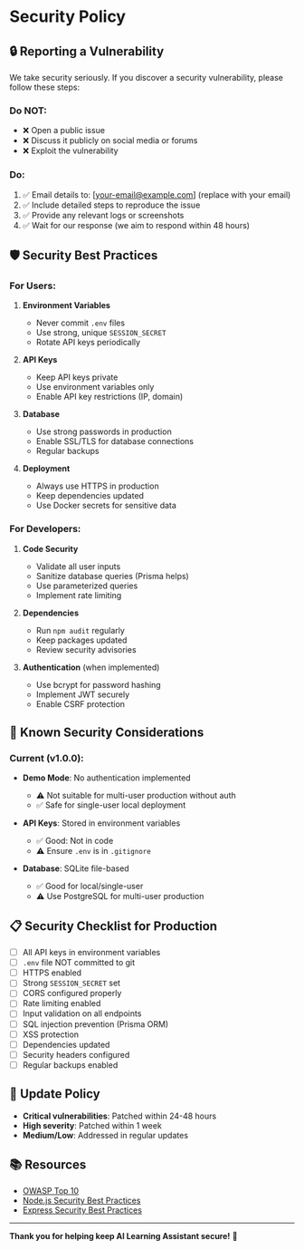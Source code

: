 # Security Policy

## 🔒 Reporting a Vulnerability

We take security seriously. If you discover a security vulnerability, please follow these steps:

### Do NOT:
- ❌ Open a public issue
- ❌ Discuss it publicly on social media or forums
- ❌ Exploit the vulnerability

### Do:
1. ✅ Email details to: [your-email@example.com] (replace with your email)
2. ✅ Include detailed steps to reproduce the issue
3. ✅ Provide any relevant logs or screenshots
4. ✅ Wait for our response (we aim to respond within 48 hours)

## 🛡️ Security Best Practices

### For Users:

1. **Environment Variables**
   - Never commit `.env` files
   - Use strong, unique `SESSION_SECRET`
   - Rotate API keys periodically

2. **API Keys**
   - Keep API keys private
   - Use environment variables only
   - Enable API key restrictions (IP, domain)

3. **Database**
   - Use strong passwords in production
   - Enable SSL/TLS for database connections
   - Regular backups

4. **Deployment**
   - Always use HTTPS in production
   - Keep dependencies updated
   - Use Docker secrets for sensitive data

### For Developers:

1. **Code Security**
   - Validate all user inputs
   - Sanitize database queries (Prisma helps)
   - Use parameterized queries
   - Implement rate limiting

2. **Dependencies**
   - Run `npm audit` regularly
   - Keep packages updated
   - Review security advisories

3. **Authentication** (when implemented)
   - Use bcrypt for password hashing
   - Implement JWT securely
   - Enable CSRF protection

## 🔐 Known Security Considerations

### Current (v1.0.0):
- **Demo Mode**: No authentication implemented
  - ⚠️ Not suitable for multi-user production without auth
  - ✅ Safe for single-user local deployment

- **API Keys**: Stored in environment variables
  - ✅ Good: Not in code
  - ⚠️ Ensure `.env` is in `.gitignore`

- **Database**: SQLite file-based
  - ✅ Good for local/single-user
  - ⚠️ Use PostgreSQL for multi-user production

## 📋 Security Checklist for Production

- [ ] All API keys in environment variables
- [ ] `.env` file NOT committed to git
- [ ] HTTPS enabled
- [ ] Strong `SESSION_SECRET` set
- [ ] CORS configured properly
- [ ] Rate limiting enabled
- [ ] Input validation on all endpoints
- [ ] SQL injection prevention (Prisma ORM)
- [ ] XSS protection
- [ ] Dependencies updated
- [ ] Security headers configured
- [ ] Regular backups enabled

## 🔄 Update Policy

- **Critical vulnerabilities**: Patched within 24-48 hours
- **High severity**: Patched within 1 week
- **Medium/Low**: Addressed in regular updates

## 📚 Resources

- [OWASP Top 10](https://owasp.org/www-project-top-ten/)
- [Node.js Security Best Practices](https://nodejs.org/en/docs/guides/security/)
- [Express Security Best Practices](https://expressjs.com/en/advanced/best-practice-security.html)

---

**Thank you for helping keep AI Learning Assistant secure!** 🙏
